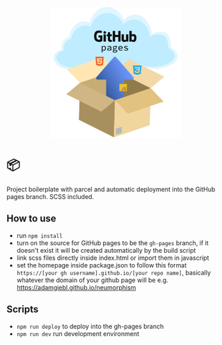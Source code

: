 <p align="center"><img src="./assets/logo.svg" width="300"></p>

# 📦 
Project boilerplate with parcel and automatic deployment into the GitHub pages branch.
SCSS included.

## How to use
- run `npm install`
- turn on the source for GitHub pages to be the `gh-pages` branch, if it doesn't exist it will be created automatically by the build script
- link scss files directly inside index.html or import them in javascript 
- set the homepage inside package.json to follow this format `https://[your gh username].github.io/[your repo name]`, basically whatever the domain of your github page will be e.g. https://adamgiebl.github.io/neumorphism
  
## Scripts
- `npm run deploy` to deploy into the gh-pages branch
- `npm run dev` run development environment
